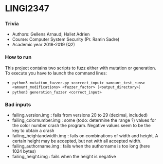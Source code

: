 # LINGI2347

### Trivia
* Authors: Gellens Arnaud, Hallet Adrien
* Course: Computer System Security (Pr. Ramin Sadre)
* Academic year 2018-2019 (Q2)

### How to run
This project contains two scripts to fuzz either with mutation or generation. To execute you have to launch the command lines:
* `python3 mutation_fuzzer.py <correct_input> <amount_test_runs> <amount_modifications> <fuzzer_factor> (<output_directory>)`
* `python3 generation_fuzzer <correct_input>`


### Bad inputs
* failing_version.img : fails from versions 20 to 29 (decimal, included) 
* failing_colornumber.img : some (todo: determine the range ?) values for the color number crash the program. Negative values seem to be the key to obtain a crash
* failing_heightandwidth.img : fails on combinations of width and height. A certain height may be accepted, but not with all accepted width.
* failing_authorname.img : fails when the authorname is too long (here 1024 bytes)
* failing_height.img : fails when the height is negative
